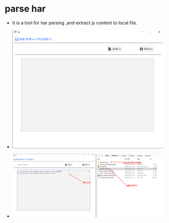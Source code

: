 # parse har
* It is a tool for har parsing ,and extract js content to local file.
* ![pic1](pic1.png)

* ![pic2](pic2.png)